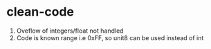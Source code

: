 # clean-code
1) Oveflow of integers/float not handled
2) Code is known range i.e 0xFF, so unit8 can be used instead of int
